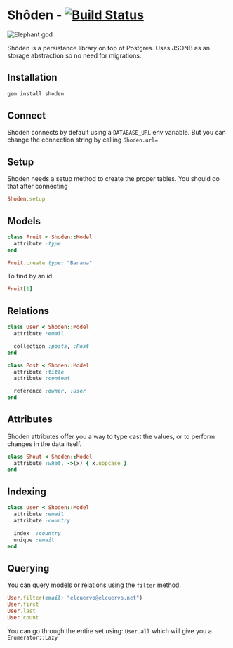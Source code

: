 # Shôden - [![Build Status](https://travis-ci.org/elcuervo/shoden.svg)](https://travis-ci.org/elcuervo/shoden)

![Elephant god](https://images.unsplash.com/photo-1523190301657-195ef118bb36?ixlib=rb-1.2.1&ixid=eyJhcHBfaWQiOjEyMDd9&auto=format&fit=crop&w=1500&q=80)

Shôden is a persistance library on top of Postgres.
Uses JSONB as an storage abstraction so no need for migrations.

## Installation

```bash
gem install shoden
```

## Connect

Shoden connects by default using a `DATABASE_URL` env variable.
But you can change the connection string by calling `Shoden.url=`

## Setup

Shoden needs a setup method to create the proper tables.
You should do that after connecting

```ruby
Shoden.setup
```

## Models

```ruby
class Fruit < Shoden::Model
  attribute :type
end
```

```ruby
Fruit.create type: "Banana"
```

To find by an id:

```ruby
Fruit[1]
```

## Relations

```ruby
class User < Shoden::Model
  attribute :email

  collection :posts, :Post
end

class Post < Shoden::Model
  attribute :title
  attribute :content

  reference :owner, :User
end
```

## Attributes

Shoden attributes offer you a way to type cast the values, or to perform changes
in the data itself.

```ruby
class Shout < Shoden::Model
  attribute :what, ->(x) { x.uppcase }
end
```

## Indexing

```ruby
class User < Shoden::Model
  attribute :email
  attribute :country

  index  :country
  unique :email
end
```

## Querying

You can query models or relations using the `filter` method.

```ruby
User.filter(email: "elcuervo@elcuervo.net")
User.first
User.last
User.count
```

You can go through the entire set using: `User.all` which will give you a
`Enumerator::Lazy`
